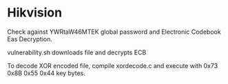 # Hikvision

Check against YWRtaW46MTEK global password and Electronic Codebook Eas Decryption. 

vulnerability.sh downloads file and decrypts ECB

To decode XOR encoded file, compile xordecode.c and execute with 0x73 0x8B 0x55 0x44 key bytes.
